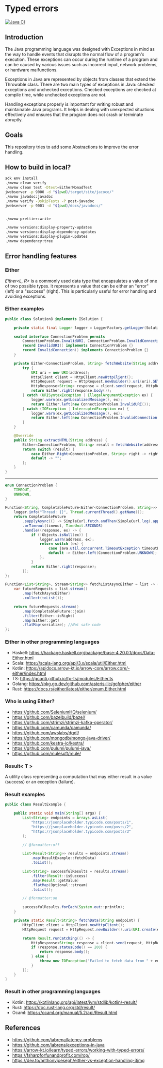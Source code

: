 # Typed errors

[![Java CI](https://github.com/jabrena/typed-errors/actions/workflows/maven.yml/badge.svg)](https://github.com/jabrena/typed-errors/actions/workflows/maven.yml)

## Introduction

The Java programming language was designed with Exceptions in mind as the way to handle events that disrupts the normal flow of a program's execution. These exceptions can occur during the runtime of a program and can be caused by various issues such as incorrect input, network problems, or hardware malfunctions.

Exceptions in Java are represented by objects from classes that extend the Throwable class. There are two main types of exceptions in Java: checked exceptions and unchecked exceptions. Checked exceptions are checked at compile time, while unchecked exceptions are not.

Handling exceptions properly is important for writing robust and maintainable Java programs. It helps in dealing with unexpected situations effectively and ensures that the program does not crash or terminate abruptly.

## Goals

This repository tries to add some Abstractions to improve the error handling.

## How to build in local?

```bash
sdk env install
./mvnw clean verify
./mvnw clean test -Dtest=EitherMonadTest
jwebserver -p 9000 -d "$(pwd)/target/site/jacoco/"
./mvnw javadoc:javadoc
./mvnw verify -DskipTests -P post-javadoc
jwebserver -p 9001 -d "$(pwd)/docs/javadocs/"


./mvnw prettier:write

./mvnw versions:display-property-updates
./mvnw versions:display-dependency-updates
./mvnw versions:display-plugin-updates
./mvnw dependency:tree
```

## Error handling features

### Either

*Either<L, R>* is a commonly used data type that encapsulates a value of one of two possible types. It represents a value that can be either an "error" (left) or a "success" (right). This is particularly useful for error handling and avoiding exceptions.

### Either examples

```java
public class Solution8 implements ISolution {

    private static final Logger logger = LoggerFactory.getLogger(Solution4.class);

    sealed interface ConnectionProblem permits 
        ConnectionProblem.InvalidURI, ConnectionProblem.InvalidConnection {
        record InvalidURI() implements ConnectionProblem {}
        record InvalidConnection() implements ConnectionProblem {}
    }

    private Either<ConnectionProblem, String> fetchWebsite(String address) {
        try {
            URI uri = new URI(address);
            HttpClient client = HttpClient.newHttpClient();
            HttpRequest request = HttpRequest.newBuilder().uri(uri).GET().build();
            HttpResponse<String> response = client.send(request, HttpResponse.BodyHandlers.ofString());
            return Either.right(response.body());
        } catch (URISyntaxException | IllegalArgumentException ex) {
            logger.warn(ex.getLocalizedMessage(), ex);
            return Either.left(new ConnectionProblem.InvalidURI());
        } catch (IOException | InterruptedException ex) {
            logger.warn(ex.getLocalizedMessage(), ex);
            return Either.left(new ConnectionProblem.InvalidConnection());
        }
    }

    @Override
    public String extractHTML(String address) {
        Either<ConnectionProblem, String> result = fetchWebsite(address);
        return switch (result) {
            case Either.Right<ConnectionProblem, String> right -> right.get();
            default -> "";
        };
    }
}
```

---

```java
enum ConnectionProblem {
    TIMEOUT,
    UNKNOWN,
}

Function<String, CompletableFuture<Either<ConnectionProblem, String>>> fetchAsyncEither = address -> {
    logger.info("Thread: {}", Thread.currentThread().getName());
    return CompletableFuture
        .supplyAsync(() -> SimpleCurl.fetch.andThen(SimpleCurl.log).apply(address), executor)
        .orTimeout(timeout, TimeUnit.SECONDS)
        .handle((response, ex) -> {
            if (!Objects.isNull(ex)) {
                logger.warn(address, ex);
                return switch (ex) {
                    case java.util.concurrent.TimeoutException timeoutEx -> Either.left(ConnectionProblem.TIMEOUT);
                    default -> Either.left(ConnectionProblem.UNKNOWN);
                };
            }
            return Either.right(response);
        });
};

Function<List<String>, Stream<String>> fetchListAsyncEither = list -> {
    var futureRequests = list.stream()
        .map(fetchAsyncEither)
        .collect(toList());

    return futureRequests.stream()
        .map(CompletableFuture::join)
        .filter(Either::isRight)
        .map(Either::get)
        .flatMap(serialize); //Not safe code
};

```

### Either in other programming languages

- Haskell: https://hackage.haskell.org/package/base-4.20.0.1/docs/Data-Either.html
- Scala: https://scala-lang.org/api/3.x/scala/util/Either.html
- Kotlin: https://apidocs.arrow-kt.io/arrow-core/arrow.core/-either/index.html
- TS: https://gcanti.github.io/fp-ts/modules/Either.ts
- Golang: https://pkg.go.dev/github.com/asteris-llc/gofpher/either
- Rust: https://docs.rs/either/latest/either/enum.Either.html

### Who is using Either?

- https://github.com/SeleniumHQ/selenium/
- https://github.com/bazelbuild/bazel/
- https://github.com/strimzi/strimzi-kafka-operator/
- https://github.com/camunda/camunda/
- https://github.com/awslabs/dqdl/
- https://github.com/mongodb/mongo-java-driver/
- https://github.com/kestra-io/kestra/
- https://github.com/pulumi/pulumi-java/
- https://github.com/mulesoft/mule/

### Result< T >

A utility class representing a computation that may either result in a value (success) or an exception (failure).

### Result examples

```java
public class ResultExample {

    public static void main(String[] args) {
        List<String> endpoints = Arrays.asList(
            "https://jsonplaceholder.typicode.com/posts/1",
            "https://jsonplaceholder.typicode.com/posts/2",
            "https://jsonplaceholder.typicode.com/posts/3"
        );

        // @formatter:off

        List<Result<String>> results = endpoints.stream()
            .map(ResultExample::fetchData)
            .toList();

        List<String> successfulResults = results.stream()
            .filter(Result::isSuccess)
            .map(Result::getValue)
            .flatMap(Optional::stream)
            .toList();

        // @formatter:on

        successfulResults.forEach(System.out::println);
    }

    private static Result<String> fetchData(String endpoint) {
        HttpClient client = HttpClient.newHttpClient();
        HttpRequest request = HttpRequest.newBuilder().uri(URI.create(endpoint)).build();

        return Result.runCatching(() -> {
            HttpResponse<String> response = client.send(request, HttpResponse.BodyHandlers.ofString());
            if (response.statusCode() == 200) {
                return response.body();
            } else {
                throw new IOException("Failed to fetch data from " + endpoint);
            }
        });
    }
}
```

### Result in other programming languages

- Kotlin: https://kotlinlang.org/api/latest/jvm/stdlib/kotlin/-result/
- Rust: https://doc.rust-lang.org/std/result/
- Ocaml: https://ocaml.org/manual/5.2/api/Result.html

## References

- https://github.com/jabrena/latency-problems
- https://github.com/jabrena/exceptions-in-java
- https://arrow-kt.io/learn/typed-errors/working-with-typed-errors/
- https://fsharpforfunandprofit.com/rop/
- https://dev.to/anthonyjoeseph/either-vs-exception-handling-3jmg

